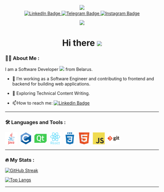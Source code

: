 <div id="header" align="center">
  <img src="https://media.giphy.com/media/v1.Y2lkPTc5MGI3NjExOGI1YnZibnp2ZHQ2OWJnMXlkZ3VnNWgzOGN2NGkwY2Y2OWFxNnNjMyZlcD12MV9pbnRlcm5hbF9naWZfYnlfaWQmY3Q9Zw/YbXLZ6dymH758xSEbM/giphy.gif" width="100"/>
</div>

<div id="badges" align="center">
  <a href="https://www.linkedin.com/in/pavel-shcherbo-8b7b901a9/">
    <img src="https://img.shields.io/badge/LinkedIn-blue?style=for-the-badge&logo=linkedin&logoColor=white" alt="LinkedIn Badge"/>
  </a>
  <a href="https://t.me/pasha_shcherbo">
    <img src="https://img.shields.io/badge/Telegram-2CA5E0?style=for-the-badge&logo=telegram&logoColor=white" alt="Telegram Badge"/>
  </a>
  <a href="https://www.instagram.com/p.shcherbo/">
    <img src="https://img.shields.io/badge/Instagram-E4405F?style=for-the-badge&logo=instagram&logoColor=white" alt="Instagram Badge"/>
  </a>
</div>

<p align="center"><img src="https://komarev.com/ghpvc/?username=Homa665&style=flat-square&color=blue"/></p>

<h1 align="center">
 Hi there
  <img src="https://media.giphy.com/media/v1.Y2lkPTc5MGI3NjExNWw1ODk3eXEwMDFobnl3bHE3Y2lubnFodXd5Z3VpMnllYWRvMmFhNyZlcD12MV9pbnRlcm5hbF9naWZfYnlfaWQmY3Q9Zw/CuuSHzuc0O166MRfjt/giphy.gif" width="30px"/>
</h1>


### :man_technologist: About Me :
I am a Software Developer <img src="https://media.giphy.com/media/WUlplcMpOCEmTGBtBW/giphy.gif" width="30"> from Belarus.
- :telescope: I’m working as a Software Engineer and contributing to frontend and backend for building web applications.

- :seedling: Exploring Technical Content Writing.

- :mailbox:How to reach me: [![Linkedin Badge](https://img.shields.io/badge/-kakbar-blue?style=flat&logo=Linkedin&logoColor=white)](https://www.linkedin.com/in/pavel-shcherbo-8b7b901a9/)
  
---

### :hammer_and_wrench: Languages and Tools :
<div>
  <img src="https://github.com/devicons/devicon/blob/master/icons/java/java-original-wordmark.svg" title="Java" alt="Java" width="40" height="40"/>&nbsp;
  <img src="https://github.com/devicons/devicon/blob/master/icons/c/c-original.svg" title="С" alt="С" width="40" height="40"/>&nbsp;
  <img src="https://github.com/devicons/devicon/blob/master/icons/qt/qt-original.svg" title="Qt" alt="Qt" width="40" height="40"/>&nbsp;
  <img src="https://github.com/devicons/devicon/blob/master/icons/react/react-original-wordmark.svg" title="React" alt="React" width="40" height="40"/>&nbsp;
  <img src="https://github.com/devicons/devicon/blob/master/icons/css3/css3-plain-wordmark.svg"  title="CSS3" alt="CSS" width="40" height="40"/>&nbsp;
  <img src="https://github.com/devicons/devicon/blob/master/icons/html5/html5-original.svg" title="HTML5" alt="HTML" width="40" height="40"/>&nbsp;
  <img src="https://github.com/devicons/devicon/blob/master/icons/javascript/javascript-original.svg" title="JavaScript" alt="JavaScript" width="40" height="40"/>&nbsp;
  <img src="https://github.com/devicons/devicon/blob/master/icons/git/git-original-wordmark.svg" title="Git" **alt="Git" width="40" height="40"/>
</div>

---

### :fire: My Stats :
[![GitHub Streak](http://github-readme-streak-stats.herokuapp.com?user=Homa665&theme=dark&background=000000)](https://git.io/streak-stats)

[![Top Langs](https://github-readme-stats.vercel.app/api/top-langs/?username=Homa665&layout=compact&theme=vision-friendly-dark)](https://github.com/anuraghazra/github-readme-stats)

---

